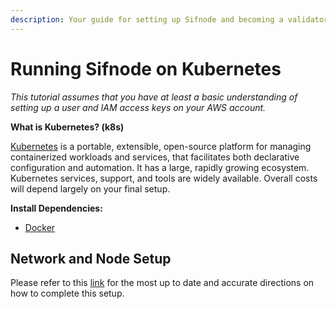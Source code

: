```yaml
---
description: Your guide for setting up Sifnode and becoming a validator on the K8s network
---
```


# Running Sifnode on Kubernetes

_This tutorial assumes that you have at least a basic understanding of setting up a user and IAM access keys on your AWS account._

**What is Kubernetes? (k8s)**

[Kubernetes](https://kubernetes.io) is a portable, extensible, open-source platform for managing containerized workloads and services, that facilitates both declarative configuration and automation. It has a large, rapidly growing ecosystem. Kubernetes services, support, and tools are widely available. Overall costs will depend largely on your final setup.

**Install Dependencies:**

* [Docker](https://docs.docker.com/get-docker/)

## Network and Node Setup

Please refer to this [link](https://github.com/Sifchain/sifchain-validators/blob/master/docs/SETUP.md) for the most up to date and accurate directions on how to complete this setup.
